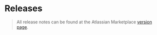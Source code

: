 # Releases

> All release notes can be found at the Atlassian Marketplace [version page](https://marketplace.atlassian.com/apps/1222674/kubernetes-agents-for-bamboo/version-history).
